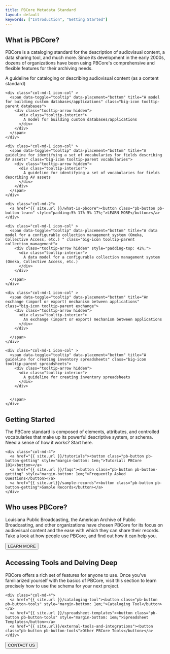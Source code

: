 ```yaml
---
title: PBCore Metadata Standard
layout: default
keywords: ["Introduction", "Getting Started"]
---
```

<section id="what-is-pbcore" class="">
  <h2 class="blue title">What is PBCore?</h2>
  <p class="index-text">PBCore is a cataloging standard for the description of audiovisual content, a data sharing tool, and much more. Since its development in the early 2000s, dozens of organizations have been using PBCore's comprehensive and flexible features for their archiving needs.</p>

  <div class="row">
    <div class="col-md-1 icon-col">
      <span data-toggle="tooltip" data-placement="bottom" title="A guideline for cataloging or describing audiovisual content (as a content standard)" class="big-icon tooltip-parent cataloging">
        <div class="tooltip-arrow hidden">
          <div class="tooltip-interior">
            A guideline for cataloging or describing audiovisual content (as a content standard)
          </div>
        </div>
      </span>
    </div>

    <div class="col-md-1 icon-col" >
      <span data-toggle="tooltip" data-placement="bottom" title="A model for building custom databases/applications" class="big-icon tooltip-parent databases">
        <div class="tooltip-arrow hidden">
          <div class="tooltip-interior">
            A model for building custom databases/applications
          </div>
        </div>
      </span>
    </div>

    <div class="col-md-1 icon-col" >
      <span data-toggle="tooltip" data-placement="bottom" title="A guideline for identifying a set of vocabularies for fields describing AV assets" class="big-icon tooltip-parent vocabularies">
        <div class="tooltip-arrow hidden">
          <div class="tooltip-interior">
            A guideline for identifying a set of vocabularies for fields describing AV assets
          </div>
        </div>        
      </span>
    </div>

    <div class="col-md-2">
      <a href="{{ site.url }}/what-is-pbcore"><button class="pb-button pb-button-learn" style="padding:5% 17% 5% 17%;">LEARN MORE</button></a>
    </div>

    <div class="col-md-1 icon-col" >
      <span data-toggle="tooltip" data-placement="bottom" title="A data model for a configurable collection management system (Omeka, Collective Access, etc.) " class="big-icon tooltip-parent collection_management">
        <div class="tooltip-arrow hidden" style="padding-top: 42%;">
          <div class="tooltip-interior">
            A data model for a configurable collection management system (Omeka, Collective Access, etc.)
          </div>
        </div>

      </span>
    </div>

    <div class="col-md-1 icon-col" >
      <span data-toggle="tooltip" data-placement="bottom" title="An exchange (import or export) mechanism between applications" class="big-icon tooltip-parent exchange">
        <div class="tooltip-arrow hidden">
          <div class="tooltip-interior">
            An exchange (import or export) mechanism between applications
          </div>
        </div>        

      </span>
    </div>

    <div class="col-md-1 icon-col" >
      <span data-toggle="tooltip" data-placement="bottom" title="A guideline for creating inventory spreadsheets" class="big-icon tooltip-parent spreadsheets">
        <div class="tooltip-arrow hidden">
          <div class="tooltip-interior">
            A guideline for creating inventory spreadsheets
          </div>
        </div>


      </span>
    </div>

  </div>
</section>

<section id="getting-started" class="blue-back">
  <div class="row">
    <div class="col-md-12">
      <h2 class="med-title bold">Getting Started</h2>
    </div>
  </div>

  <div class="row">
    <div class="col-md-8 bold index-text">
      The PBCore standard is composed of elements, attributes, and controlled vocabularies that make up its powerful descriptive system, or schema. Need a sense of how it works? Start here.
    </div>

    <div class="col-md-4">
      <a href="{{ site.url }}/tutorials"><button class="pb-button pb-button-getting" style="margin-bottom: 1em;">Tutorial: PBCore 101</button></a>
      <a href="{{ site.url }}/faqs"><button class="pb-button pb-button-getting" style="margin-bottom: 1em;">Frequently Asked Questions</button></a>
      <a href="{{ site.url}}/sample-records"><button class="pb-button pb-button-getting">Sample Records</button></a>
    </div>
  </div>

</section>
<section id="who-uses-pbcore" class="dark-grey">
  <h2 class="title red" style="font-weight: light!important;">Who uses PBCore?</h2>
  <p class="index-text">Louisiana Public Broadcasting, the American Archive of Public Broadcasting, and other organizations have chosen PBCore for its focus on audiovisual content and the ease with which they can share their records. Take a look at how people use PBCore, and find out how it can help you.</p>
  <a href="{{ site.url }}/pbcore-users"><button class="pb-button pb-button-who">LEARN MORE</button></a>
</section>
<section id="accessing-tools" class="grey-back">
  <h2 class="red med-title bold">Accessing Tools and Delving Deep</h2>

  <div class="row">
    <div class="col-md-8">
      <p class="bold index-text">PBCore offers a rich set of features for anyone to use. Once you've familiarized yourself with the basics of PBCore, visit this section to learn precisely how to use the schema for your next project.</p>
    </div>

    <div class="col-md-4">
      <a href="{{ site.url }}/cataloging-tool"><button class="pb-button pb-button-tools" style="margin-bottom: 1em;">Cataloging Tool</button></a>
      <a href="{{ site.url }}/spreadsheet-templates"><button class="pb-button pb-button-tools" style="margin-bottom: 1em;">Spreadsheet Templates</button></a>
      <a href="{{ site.url}}/external-tools-and-integrations"><button class="pb-button pb-button-tools">Other PBCore Tools</button></a>
    </div>
  </div>
</section>

<section>
  <a href="{{ site.url }}/contact"><button class="pb-button pb-button-learn">CONTACT US</button></a>
</section>
